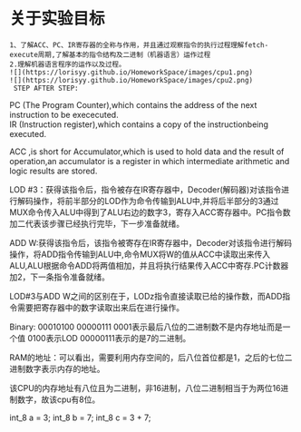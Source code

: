 # 关于实验目标     
    1、了解ACC、PC、IR寄存器的全称与作用，并且通过观察指令的执行过程理解fetch-execute周期,了解基本的指令结构及二进制（机器语言）运作过程       
    2.理解机器语言程序的运作以及过程。          
    ![](https://lorisyy.github.io/HomeworkSpace/images/cpu1.png)    
    ![](https://lorisyy.github.io/HomeworkSpace/images/cpu2.png)    
     STEP AFTER STEP:       
PC (The Program Counter),which contains the address of the next instruction to be exececuted.     
IR (Instruction register),which contains a copy of the instructionbeing executed.       

ACC ,is short for Accumulator,which is used to hold data and the result of operation,an accumulator is a register in which intermediate arithmetic and logic results are stored.        

LOD #3：获得该指令后，指令被存在IR寄存器中，Decoder(解码器)对该指令进行解码操作，将前半部分的LOD作为命令传输到ALU中,并将后半部分的3通过MUX命令传入ALU中得到了ALU右边的数字3，寄存入ACC寄存器中。PC指令数加二代表该步骤已经执行完毕，下一步准备就绪。
          
ADD W:获得该指令后，该指令被寄存在IR寄存器中，Decoder对该指令进行解码操作，将ADD指令传输到ALU中,命令MUX将W的值从ACC中读取出来传入ALU,ALU根据命令ADD将两值相加，并且将执行结果传入ACC中寄存.PC计数器加2，下一条指令准备就绪。       

LOD#3与ADD W之间的区别在于，LODz指令直接读取已给的操作数，而ADD指令需要把寄存器中的数字读取出来后在进行操作。         

Binary:
00010100 00000111 0001表示最后八位的二进制数不是内存地址而是一个值 0100表示LOD 00000111表示的是7的二进制。       

RAM的地址：可以看出，需要利用内存空间的，后八位首位都是1，之后的七位二进制数字表示内存的地址。       

该CPU的内存地址有八位且为二进制，非16进制，八位二进制相当于为两位16进制数字，故该cpu有8位。     

int_8 a = 3; int_8 b = 7; int_8 c = 3 + 7;        


    
